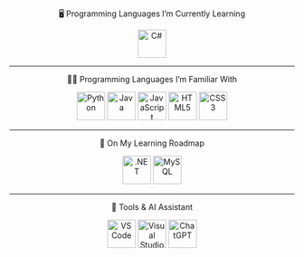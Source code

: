 <p align="center">
🖥️ Programming Languages I’m Currently Learning 
</p>
<p align="center">
  <img src="https://cdn.jsdelivr.net/gh/devicons/devicon/icons/csharp/csharp-original.svg" width="50" height="50" alt="C#" />

</p>

---


<p align="center">
 👨‍💻 Programming Languages I’m Familiar With
</p>
<p align="center">
<img src="https://cdn.jsdelivr.net/gh/devicons/devicon/icons/python/python-original.svg" width="50" height="50" alt="Python" />
<img src="https://cdn.jsdelivr.net/gh/devicons/devicon/icons/java/java-original.svg" width="50" height="50" alt="Java" />
<img src="https://cdn.jsdelivr.net/gh/devicons/devicon/icons/javascript/javascript-original.svg" width="50" height="50" alt="JavaScript" />
<img src="https://cdn.jsdelivr.net/gh/devicons/devicon/icons/html5/html5-original.svg" width="50" height="50" alt="HTML5" />
<img src="https://cdn.jsdelivr.net/gh/devicons/devicon/icons/css3/css3-original.svg" width="50" height="50" alt="CSS3" />
</p>


---
<p align="center">
  🎯 On My Learning Roadmap
</p>
<p align="center">

  <img src="https://cdn.jsdelivr.net/gh/devicons/devicon/icons/dot-net/dot-net-original.svg" width="50" height="50" alt=".NET" />
  <img src="https://cdn.jsdelivr.net/gh/devicons/devicon/icons/mysql/mysql-original.svg" width="50" height="50" alt="MySQL" />
</p>

---
<p align="center">
  🧰 Tools & AI Assistant
</p>

<p align="center">
  <img src="https://cdn.jsdelivr.net/gh/devicons/devicon/icons/vscode/vscode-original.svg" width="50" height="50" alt="VS Code" />
  <img src="https://cdn.jsdelivr.net/gh/devicons/devicon/icons/visualstudio/visualstudio-plain.svg" width="50" height="50" alt="Visual Studio" />
  <img src="https://upload.wikimedia.org/wikipedia/commons/0/04/ChatGPT_logo.svg" width="50" height="50" alt="ChatGPT" />
</p>


